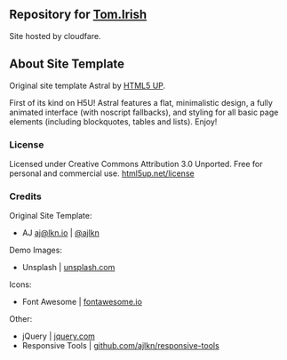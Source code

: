 ## Repository for [Tom.Irish](https://tom.irish)
Site hosted by cloudfare.

## About Site Template
Original site template Astral by [HTML5 UP](https://html5up.net/astral).

First of its kind on H5U! Astral features a flat, minimalistic design, a fully animated interface (with noscript fallbacks), and styling for all basic page elements (including blockquotes, tables and lists). Enjoy!

### License
Licensed under Creative Commons Attribution 3.0 Unported. Free for personal and commercial use. [html5up.net/license](https://html5up.net/license)

### Credits
Original Site Template:  
- AJ aj@lkn.io | [@ajlkn](https://x.com/ajlkn)

Demo Images:
- Unsplash | [unsplash.com](https://unsplash.com)

Icons:
- Font Awesome | [fontawesome.io](https://fontawesome.com)

Other:
- jQuery | [jquery.com](https://jquery.com)
- Responsive Tools | [github.com/ajlkn/responsive-tools](https://github.com/ajlkn/responsive-tools)
